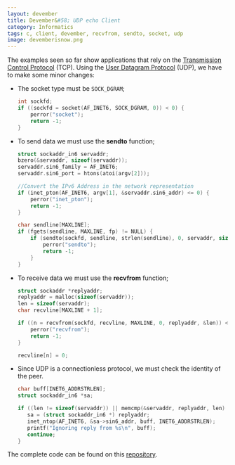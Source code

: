 ```yaml
---
layout: devember
title: Devember&#58; UDP echo Client
category: Informatics
tags: c, client, devember, recvfrom, sendto, socket, udp
image: devemberisnow.png
---
```

The examples seen so far show applications that rely on the [Transmission Control Protocol](https://en.wikipedia.org/wiki/Transmission_Control_Protocol) (TCP). Using the [User Datagram Protocol](https://en.wikipedia.org/wiki/User_Datagram_Protocol) (UDP), we have to make some minor changes:

*   The socket type must be `SOCK_DGRAM`;

    ```c
    int sockfd;
    if ((sockfd = socket(AF_INET6, SOCK_DGRAM, 0)) < 0) {
        perror("socket");
        return -1;
    }
    ```
*   To send data we must use the **sendto** function;

    ```c
    struct sockaddr_in6 servaddr;
    bzero(&servaddr, sizeof(servaddr));
    servaddr.sin6_family = AF_INET6;
    servaddr.sin6_port = htons(atoi(argv[2]));

    //Convert the IPv6 Address in the network representation
    if (inet_pton(AF_INET6, argv[1], &servaddr.sin6_addr) <= 0) {
        perror("inet_pton");
        return -1;
    }

    char sendline[MAXLINE];
    if (fgets(sendline, MAXLINE, fp) != NULL) {
        if (sendto(sockfd, sendline, strlen(sendline), 0, servaddr, sizeof(servaddr) < 0) {
            perror("sendto");
            return -1;
        }
    }
    ```
*   To receive data we must use the **recvfrom** function;
    
    ```c
    struct sockaddr *replyaddr;
    replyaddr = malloc(sizeof(servaddr));
    len = sizeof(servaddr);
    char recvline[MAXLINE + 1];

    if ((n = recvfrom(sockfd, recvline, MAXLINE, 0, replyaddr, &len)) < 0) {
        perror("recvfrom");
        return -1;
    }

    recvline[n] = 0;
    ```
*   Since UDP is a connectionless protocol, we must check the identity of the peer.

    ```c
    char buff[INET6_ADDRSTRLEN];
    struct sockaddr_in6 *sa;

    if ((len != sizeof(servaddr)) || memcmp(&servaddr, replyaddr, len) != 0) {
       sa = (struct sockaddr_in6 *) replyaddr;
       inet_ntop(AF_INET6, &sa->sin6_addr, buff, INET6_ADDRSTRLEN);
       printf("Ignoring reply from %s\n", buff);
       continue;
    }
    ```
The complete code can be found on this [repository](https://github.com/Fahien/exsocket).
